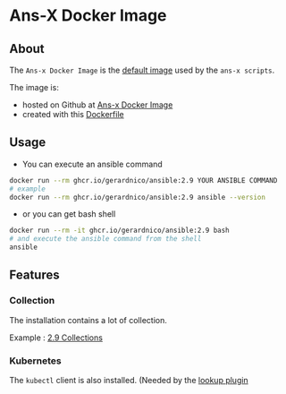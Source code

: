 # Ans-X Docker Image

## About
The `Ans-x Docker Image` is the [default image](ans-x-docker.md#ans-x-image) used by the `ans-x scripts`.

The image is:
* hosted on Github at [Ans-x Docker Image](https://github.com/gerardnico/ansible/pkgs/container/ansible)
* created with this [Dockerfile](ans-x-dockerfile.md)

## Usage


* You can execute an ansible command
```bash
docker run --rm ghcr.io/gerardnico/ansible:2.9 YOUR ANSIBLE COMMAND
# example
docker run --rm ghcr.io/gerardnico/ansible:2.9 ansible --version
```
* or you can get bash shell
```bash
docker run --rm -it ghcr.io/gerardnico/ansible:2.9 bash
# and execute the ansible command from the shell
ansible
```

## Features

### Collection

The installation contains a lot of collection.

Example : [2.9 Collections](../Dockerfiles/2.9/README-2.9.md#collection)


### Kubernetes

The `kubectl` client is also installed.
(Needed by the [lookup plugin](../Dockerfiles/2.9/README-2.9.md#clients)


